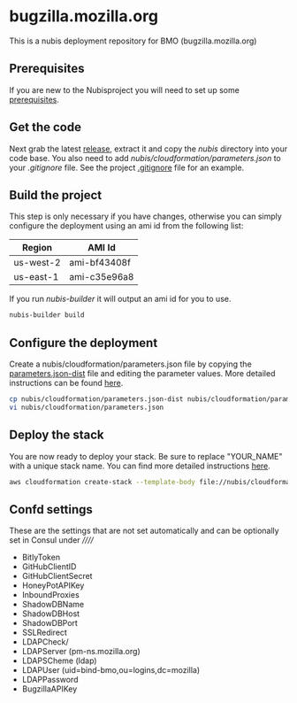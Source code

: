 ﻿# bugzilla.mozilla.org
This is a nubis deployment repository for BMO (bugzilla.mozilla.org)

## Prerequisites
If you are new to the Nubisproject you will need to set up some [prerequisites](https://github.com/Nubisproject/nubis-docs/blob/master/PREREQUISITES.md). 

## Get the code
Next grab the latest [release](https://github.com/Nubisproject/nubis-skel/releases), extract it and copy the *nubis* directory into your code base. You also need to add *nubis/cloudformation/parameters.json* to your *.gitignore* file. See the project [.gitignore](.gitignore) file for an example.

## Build the project
This step is only necessary if you have changes, otherwise you can simply configure the deployment using an ami id from the following list:

|  Region   |   AMI Id     |
|-----------|--------------|
| us-west-2 | ami-bf43408f |
| us-east-1 | ami-c35e96a8 |
 
If you run *nubis-builder* it will output an ami id for you to use.
```bash
nubis-builder build
```

## Configure the deployment
Create a nubis/cloudformation/parameters.json file by copying the [parameters.json-dist](nubis/cloudformation/parameters.json-dist) file and editing the parameter values. More detailed instructions can be found [here](nubis/cloudformation/README.md#set-up).
```bash
cp nubis/cloudformation/parameters.json-dist nubis/cloudformation/parameters.json
vi nubis/cloudformation/parameters.json
```

## Deploy the stack
You are now ready to deploy your stack. Be sure to replace "YOUR_NAME" with a unique stack name. You can find more detailed instructions [here](nubis/cloudformation/README.md#commands-to-work-with-cloudformation).
```bash
aws cloudformation create-stack --template-body file://nubis/cloudformation/main.json --parameters file://nubis/cloudformation/parameters.json --stack-name YOUR-STACK
```

## Confd settings

These are the settings that are not set automatically and can be optionally set in Consul under */<stack-name>/<environment>/<config>/*

 * BitlyToken
 * GitHubClientID
 * GitHubClientSecret
 * HoneyPotAPIKey
 * InboundProxies
 * ShadowDBName
 * ShadowDBHost
 * ShadowDBPort
 * SSLRedirect
 * LDAPCheck/
  * LDAPServer (pm-ns.mozilla.org)
  * LDAPSCheme (ldap)
  * LDAPUser   (uid=bind-bmo,ou=logins,dc=mozilla)
  * LDAPPassword
  * BugzillaAPIKey
